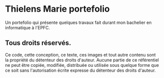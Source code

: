 # Thielens Marie portefolio

Un portefolio qui présente quelques travaux fait durant mon bachelier en informatique à l'EPFC. 

## Tous droits réservés.

Ce code, cette conception, ce texte, ces images et tout autre contenu sont la propriété du détenteur des droits d'auteur.
Aucune partie de ce référentiel ne peut être copiée, modifiée, distribuée ou utilisée sous quelque forme que ce soit 
sans l'autorisation écrite expresse du détenteur des droits d'auteur.
